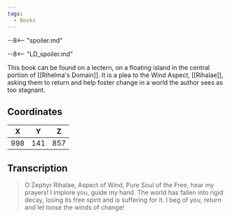 ```yaml
---
tags:
  - Books
---
```


--8<-- "spoiler.md"

--8<-- "LD_spoiler.md"

This book can be found on a lectern, on a floating island in the central portion of [[Rihelma's Domain]]. It is a plea to the Wind Aspect, [[Rihalae]], asking them to return and help foster change in a world the author sees as too stagnant.

## Coordinates
| **X** | **Y** | **Z** |
| :---: | :---: | :---: |
|  998  |  141  |  857  |

## Transcription
> O Zephyr Rihalae, Aspect of Wind, Pure Soul of the Free, hear my prayers! I implore you, guide my hand. The world has fallen into rigid decay, losing its free spirit and is suffering for it. I beg of you, return and let loose the winds of change!

